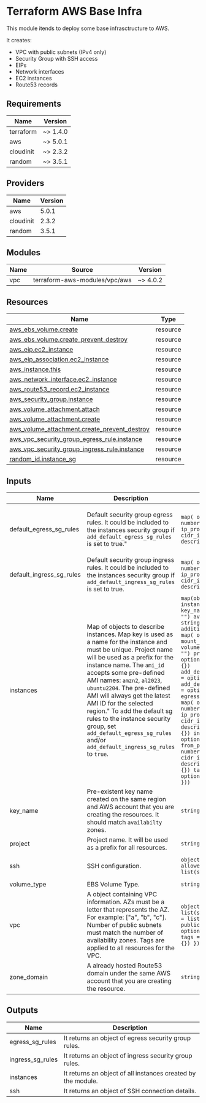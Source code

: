 # Terraform AWS Base Infra

This module itends to deploy some base infrasctructure to AWS.

It creates:

- VPC with public subnets (IPv4 only)
- Security Group with SSH access
- EIPs
- Network interfaces
- EC2 instances
- Route53 records

## Requirements

| Name | Version |
|------|---------|
| terraform | ~> 1.4.0 |
| aws | ~> 5.0.1 |
| cloudinit | ~> 2.3.2 |
| random | ~> 3.5.1 |

## Providers

| Name | Version |
|------|---------|
| aws | 5.0.1 |
| cloudinit | 2.3.2 |
| random | 3.5.1 |

## Modules

| Name | Source | Version |
|------|--------|---------|
| vpc | terraform-aws-modules/vpc/aws | ~> 4.0.2 |

## Resources

| Name | Type |
|------|------|
| [aws_ebs_volume.create](https://registry.terraform.io/providers/hashicorp/aws/latest/docs/resources/ebs_volume) | resource |
| [aws_ebs_volume.create_prevent_destroy](https://registry.terraform.io/providers/hashicorp/aws/latest/docs/resources/ebs_volume) | resource |
| [aws_eip.ec2_instance](https://registry.terraform.io/providers/hashicorp/aws/latest/docs/resources/eip) | resource |
| [aws_eip_association.ec2_instance](https://registry.terraform.io/providers/hashicorp/aws/latest/docs/resources/eip_association) | resource |
| [aws_instance.this](https://registry.terraform.io/providers/hashicorp/aws/latest/docs/resources/instance) | resource |
| [aws_network_interface.ec2_instance](https://registry.terraform.io/providers/hashicorp/aws/latest/docs/resources/network_interface) | resource |
| [aws_route53_record.ec2_instance](https://registry.terraform.io/providers/hashicorp/aws/latest/docs/resources/route53_record) | resource |
| [aws_security_group.instance](https://registry.terraform.io/providers/hashicorp/aws/latest/docs/resources/security_group) | resource |
| [aws_volume_attachment.attach](https://registry.terraform.io/providers/hashicorp/aws/latest/docs/resources/volume_attachment) | resource |
| [aws_volume_attachment.create](https://registry.terraform.io/providers/hashicorp/aws/latest/docs/resources/volume_attachment) | resource |
| [aws_volume_attachment.create_prevent_destroy](https://registry.terraform.io/providers/hashicorp/aws/latest/docs/resources/volume_attachment) | resource |
| [aws_vpc_security_group_egress_rule.instance](https://registry.terraform.io/providers/hashicorp/aws/latest/docs/resources/vpc_security_group_egress_rule) | resource |
| [aws_vpc_security_group_ingress_rule.instance](https://registry.terraform.io/providers/hashicorp/aws/latest/docs/resources/vpc_security_group_ingress_rule) | resource |
| [random_id.instance_sg](https://registry.terraform.io/providers/hashicorp/random/latest/docs/resources/id) | resource |

## Inputs

| Name | Description | Type | Default | Required |
|------|-------------|------|---------|:--------:|
| default\_egress\_sg\_rules | Default security group egress rules. It could be included to the instances security group if `add_default_egress_sg_rules` is set to true." | ```map( object({ from_port = number to_port = number ip_protocol = string cidr_ipv4 = list(string) description = string }) )``` | ```{ "default_any_to_any": { "cidr_ipv4": [ "0.0.0.0/0" ], "description": "Any to Any", "from_port": -1, "ip_protocol": "-1", "to_port": -1 } }``` | no |
| default\_ingress\_sg\_rules | Default security group ingress rules.   It could be included to the instances security group if `add_default_ingress_sg_rules` is set to true. | ```map( object({ from_port = number to_port = number ip_protocol = string cidr_ipv4 = list(string) description = string }) )``` | `{}` | no |
| instances | Map of objects to describe instances.   Map key is used as a name for the instance and must be unique.   Project name will be used as a prefix for the instance name.   The `ami_id` accepts some pre-defined AMI names: `amzn2`, `al2023`, `ubuntu2204`.   The pre-defined AMI will always get the latest AMI ID for the selected region."   To add the default sg rules to the instance security group, set `add_default_egress_sg_rules` and/or `add_default_ingress_sg_rules` to `true`. | ```map(object({ ami_id = string instance_type = string key_name = optional(string, "") availability_zone = string disk_size = number additional_disks = optional( map( object({ size = number mount_point = string volume_id = optional(string, "") prevent_destroy = optional(bool, false) }) ), {}) add_default_egress_sg_rules = optional(bool, true) add_default_ingress_sg_rules = optional(bool, false) egress_sg_rules = optional( map( object({ from_port = number to_port = number ip_protocol = string cidr_ipv4 = list(string) description = string }) ), {}) ingress_sg_rules = optional( map( object({ from_port = number to_port = number ip_protocol = string cidr_ipv4 = list(string) description = string }) ), {}) tags = optional(map(string), {}) }))``` | n/a | yes |
| key\_name | Pre-existent key name created on the same region and AWS account that you are creating the resources. It should match `availabilty` zones. | `string` | n/a | yes |
| project | Project name. It will be used as a prefix for all resources. | `string` | n/a | yes |
| ssh | SSH configuration. | ```object({ port = number allowed_cidr_blocks = list(string) })``` | ```{ "allowed_cidr_blocks": [ "0.0.0.0/0" ], "port": 22 }``` | no |
| volume\_type | EBS Volume Type. | `string` | `"gp3"` | no |
| vpc | A object containing VPC information. AZs must be a letter that represents the AZ. For example: [\"a\", \"b\", \"c\"]. Number of public subnets must match the number of availability zones. Tags are applied to all resources for the VPC. | ```object({ cidr = string azs = list(string) public_subnets = list(string) public_subnet_tags = optional(map(string), {}) tags = optional(map(string), {}) })``` | n/a | yes |
| zone\_domain | A already hosted Route53 domain under the same AWS account that you are creating the resource. | `string` | n/a | yes |

## Outputs

| Name | Description |
|------|-------------|
| egress\_sg\_rules | It returns an object of egress security group rules. |
| ingress\_sg\_rules | It returns an object of ingress security group rules. |
| instances | It returns an object of all instances created by the module. |
| ssh | It returns an object of SSH connection details. |
